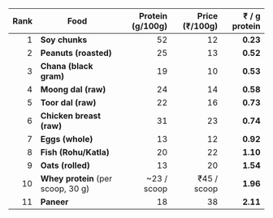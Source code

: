 | Rank | Food                               | Protein (g/100g) | Price (₹/100g) | **₹ / g protein** |
| ---: | ---------------------------------- | ---------------: | -------------: | ----------------: |
|    1 | **Soy chunks**                     |               52 |             12 |          **0.23** |
|    2 | **Peanuts (roasted)**              |               25 |             13 |          **0.52** |
|    3 | **Chana (black gram)**             |               19 |             10 |          **0.53** |
|    4 | **Moong dal (raw)**                |               24 |             14 |          **0.58** |
|    5 | **Toor dal (raw)**                 |               22 |             16 |          **0.73** |
|    6 | **Chicken breast (raw)**           |               31 |             23 |          **0.74** |
|    7 | **Eggs (whole)**                   |               13 |             12 |          **0.92** |
|    8 | **Fish (Rohu/Katla)**              |               20 |             22 |          **1.10** |
|    9 | **Oats (rolled)**                  |               13 |             20 |          **1.54** |
|   10 | **Whey protein** (per scoop, 30 g) |     \~23 / scoop |    ₹45 / scoop |          **1.96** |
|   11 | **Paneer**                         |               18 |             38 |          **2.11** |
